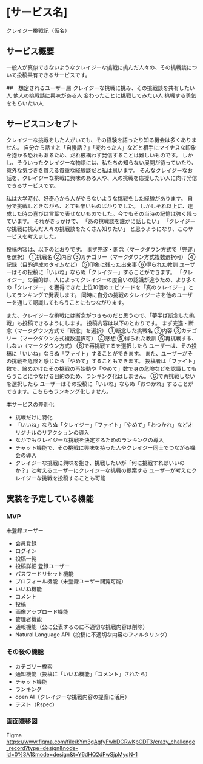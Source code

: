 # [サービス名]
クレイジー挑戦記（仮名）

## サービス概要
一般人が真似できないようなクレイジーな挑戦に挑んだ人々の、その挑戦談について投稿共有できるサービスです。

##　想定されるユーザー層
クレイジーな挑戦に挑み、その挑戦談を共有したい人
他人の挑戦談に興味がある人
変わったことに挑戦してみたい人
挑戦する勇気をもらいたい人

## サービスコンセプト
クレイジーな挑戦をした人がいても、その経験を語ったり知る機会は多くありません。
自分から話すと「自慢話？」「変わった人」などと相手にマイナスな印象を抱かる恐れもあるため、だれ彼構わず発信することは難しいものです。
しかし、そういったクレイジーな物語には、私たちの知らない展開が待っていたり、意外な気づきを貰える貴重な経験談だと私は思います。
そんなクレイジーなお話を、クレイジーな挑戦に興味のある人や、人の挑戦を応援したい人に向け発信できるサービスです。

私は大学時代、好奇心から人がやらないような挑戦をした経験があります。
自分で挑戦しときながら、とても辛いものばかりでした。
しかしそれ以上に、達成した時の喜びは言葉で表せないものでした。今でもその当時の記憶は強く残っています。
それがきっかけで、
「あの挑戦談を誰かに話したい」
「クレイジーな挑戦に挑んだ人々の挑戦談をたくさん知りたい」
と思うようになり、このサービスを考えました。

投稿内容は、以下のとおりです。
  まず完遂・断念（マークダウン方式で「完遂」を選択）
  ①挑戦名
  ②内容
  ③カテゴリー（マークダウン方式複数選択可）
  ④記録（目的達成のタイムなど）
  ⑤印象に残った出来事
  ⑥得られた教訓
ユーザーはその投稿に「いいね」ならぬ「クレイジー」することができます。
「クレイジー」の目的は、人によってクレイジーの度合いの認識が違うため、より多くの「クレイジー」を獲得できた
上位10個のエピソードを「真のクレイジー」としてランキングで発表します。
同時に自分の挑戦のクレイジーさを他のユーザーを通して認識してもらうことにもつながります。

また、クレイジーな挑戦には断念がつきものだと思うので、「夢半ば断念した挑戦」も投稿できるようにします。
投稿内容は以下のとおりです。
  まず完遂・断念（マークダウン方式で「断念」を選択）
  ①断念した挑戦名
  ②内容
  ③カテゴリー（マークダウン方式複数選択可）
  ④感想
  ⑤得られた教訓
  ⑥再挑戦する、しない（マークダウン方式）
⑥で再挑戦するを選択したら
ユーザーは、その投稿に「いいね」ならぬ「ファイト」することができます。
また、ユーザーがその挑戦を危険と感じたら「やめて」することもできます。
投稿者は「ファイト」数で、諦めかけたその挑戦の再始動や「やめて」数で身の危険などを認識してもらうことにつなげる目的のため、ランキング化はしません。
⑥で再挑戦しないを選択したら
ユーザーはその投稿に「いいね」ならぬ「おつかれ」することができます。こちらもランキング化しません。

本サービスの差別化
* 挑戦だけに特化
* 「いいね」ならぬ「クレイジー」「ファイト」「やめて」「おつかれ」などオリジナルのリアクションの導入
* なかでもクレイジーな挑戦を決定するためのランキングの導入
* チャット機能で、その挑戦に興味を持った人やクレイジー同士でつながる機会の導入
* クレイジーな挑戦に興味を抱き、挑戦したいが「何に挑戦すればいいのか？」と考えるユーザーにクレイジーな挑戦の提案する
  ユーザーが考えたクレイジーな挑戦を投稿することも可能

## 実装を予定している機能
### MVP
未登録ユーザー
* 会員登録
* ログイン
* 投稿一覧
* 投稿詳細
登録ユーザー
* パスワードリセット機能
* プロフィール機能（未登録ユーザー閲覧可能）
* いいね機能
* コメント
* 投稿
* 画像アップロード機能
* 管理者機能
* 通報機能（公に公表するのに不適切な挑戦内容は削除）
* Natural Language API（投稿に不適切な内容のフィルタリング）

### その後の機能
* カテゴリー検索
* 通知機能（投稿に「いいね機能」「コメント」されたら）
* チャット機能
* ランキング
* open AI（クレイジーな挑戦内容の提案に活用）
* テスト（Rspec）

### 画面遷移図
Figma
https://www.figma.com/file/bYm3gAgfyFwbDCRwKpCDT3/crazy_challenge_record?type=design&node-id=0%3A1&mode=design&t=Y6dHQ2dFwSjpMyqN-1